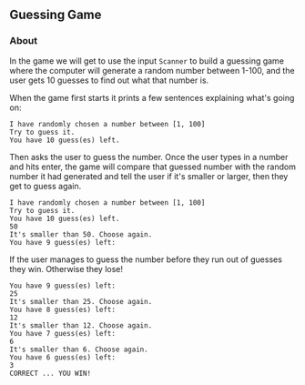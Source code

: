 ## Guessing Game

### About

In the game we will get to use the input ```Scanner``` to build a guessing game where the computer will generate a random number between 1-100, and the user gets 10 guesses to find out what that number is.

When the game first starts it prints a few sentences explaining what's going on:

```
I have randomly chosen a number between [1, 100]
Try to guess it.
You have 10 guess(es) left.
```

Then asks the user to guess the number. Once the user types in a number and hits enter, the game will compare that guessed number with the random number it had generated and tell the user if it's smaller or larger, then they get to guess again.

```
I have randomly chosen a number between [1, 100]
Try to guess it.
You have 10 guess(es) left.
50
It's smaller than 50. Choose again.
You have 9 guess(es) left:
```

If the user manages to guess the number before they run out of guesses they win. Otherwise they lose!

```
You have 9 guess(es) left:
25
It's smaller than 25. Choose again.
You have 8 guess(es) left:
12
It's smaller than 12. Choose again.
You have 7 guess(es) left:
6
It's smaller than 6. Choose again.
You have 6 guess(es) left:
3
CORRECT ... YOU WIN!
```
